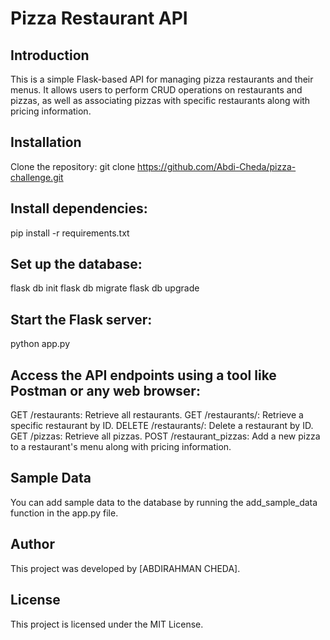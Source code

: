 # Pizza Restaurant API
## Introduction
This is a simple Flask-based API for managing pizza restaurants and their menus. It allows users to perform CRUD operations on restaurants and pizzas, as well as associating pizzas with specific restaurants along with pricing information.

## Installation
Clone the repository:
git clone https://github.com/Abdi-Cheda/pizza-challenge.git

## Install dependencies:
pip install -r requirements.txt

## Set up the database:
flask db init
flask db migrate
flask db upgrade

## Start the Flask server:
python app.py

## Access the API endpoints using a tool like Postman or any web browser:
GET /restaurants: Retrieve all restaurants.
GET /restaurants/<id>: Retrieve a specific restaurant by ID.
DELETE /restaurants/<id>: Delete a restaurant by ID.
GET /pizzas: Retrieve all pizzas.
POST /restaurant_pizzas: Add a new pizza to a restaurant's menu along with pricing information.

## Sample Data
You can add sample data to the database by running the add_sample_data function in the app.py file.

## Author
This project was developed by [ABDIRAHMAN CHEDA].

## License
This project is licensed under the MIT License.
